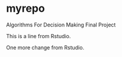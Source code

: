 # myrepo
Algorithms For Decision Making Final Project

This is a line from Rstudio.  

One more change from Rstudio.  
